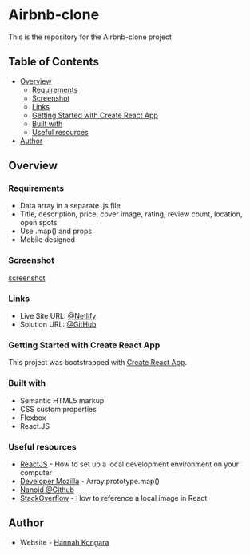 # Airbnb-clone
This is the repository for the Airbnb-clone project

## Table of Contents
- [Overview](#overview)
  - [Requirements](#requirements)
  - [Screenshot](#screenshot)
  - [Links](#links)
  - [Getting Started with Create React App](#getting-started-with-create-react-app)
  - [Built with](#built-with)
  - [Useful resources](#useful-resources)
- [Author](#author)

## Overview

### Requirements

 - Data array in a separate .js file
 - Title, description, price, cover image, rating, review count, location, open spots
 - Use .map() and props
 - Mobile designed

### Screenshot

[screenshot](tenzies-game/src/screenshots/screenshot.png)


### Links

- Live Site URL: [@Netlify](https://airbnbclone-byhan.netlify.app/)
- Solution URL: [@GitHub](https://github.com/hannahpietersen/airbnb-experiences-clone)

### Getting Started with Create React App

This project was bootstrapped with [Create React App](https://github.com/facebook/create-react-app).

### Built with

- Semantic HTML5 markup
- CSS custom properties
- Flexbox
- React.JS

### Useful resources

- [ReactJS](https://reactjs.org/tutorial/tutorial.html) - How to set up a local development environment on your computer
- [Developer Mozilla](https://developer.mozilla.org/en-US/docs/Web/JavaScript/Reference/Global_Objects/Array/map) - Array.prototype.map()
-  [Nanoid @Github](https://github.com/ai/nanoid#react)
-  [StackOverflow](https://stackoverflow.com/questions/39999367/how-do-i-reference-a-local-image-in-react) - How to reference a local image in React

  ## Author

- Website - [Hannah Kongara](https://hannahkongara.netlify.app/)
